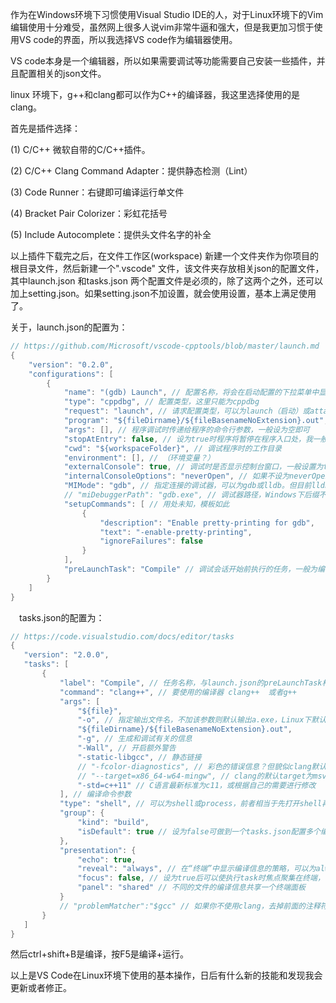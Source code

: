 作为在Windows环境下习惯使用Visual Studio IDE的人，对于Linux环境下的Vim编辑使用十分难受，虽然网上很多人说vim非常牛逼和强大，但是我更加习惯于使用VS code的界面，所以我选择VS code作为编辑器使用。

VS code本身是一个编辑器，所以如果需要调试等功能需要自己安装一些插件，并且配置相关的json文件。

linux 环境下，g++和clang都可以作为C++的编译器，我这里选择使用的是clang。

首先是插件选择：

(1) C/C++ 微软自带的C/C++插件。

(2) C/C++ Clang Command Adapter：提供静态检测（Lint）

(3) Code Runner：右键即可编译运行单文件

(4) Bracket Pair Colorizer：彩虹花括号

(5) Include Autocomplete：提供头文件名字的补全

 

以上插件下载完之后，在文件工作区(workspace) 新建一个文件夹作为你项目的根目录文件，然后新建一个".vscode" 文件，该文件夹存放相关json的配置文件，其中launch.json 和tasks.json 两个配置文件是必须的，除了这两个之外，还可以加上setting.json。如果setting.json不加设置，就会使用设置，基本上满足使用了。

关于，launch.json的配置为：

```c
// https://github.com/Microsoft/vscode-cpptools/blob/master/launch.md
{
    "version": "0.2.0",
    "configurations": [
        {
            "name": "(gdb) Launch", // 配置名称，将会在启动配置的下拉菜单中显示
            "type": "cppdbg", // 配置类型，这里只能为cppdbg
            "request": "launch", // 请求配置类型，可以为launch（启动）或attach（附加）
            "program": "${fileDirname}/${fileBasenameNoExtension}.out", // 将要进行调试的程序的路径
            "args": [], // 程序调试时传递给程序的命令行参数，一般设为空即可
            "stopAtEntry": false, // 设为true时程序将暂停在程序入口处，我一般设置为true
            "cwd": "${workspaceFolder}", // 调试程序时的工作目录
            "environment": [], // （环境变量？）
            "externalConsole": true, // 调试时是否显示控制台窗口，一般设置为true显示控制台
            "internalConsoleOptions": "neverOpen", // 如果不设为neverOpen，调试时会跳到“调试控制台”选项卡，你应该不需要对gdb手动输命令吧？
            "MIMode": "gdb", // 指定连接的调试器，可以为gdb或lldb。但目前lldb在windows下没有预编译好的版本。
            // "miDebuggerPath": "gdb.exe", // 调试器路径，Windows下后缀不能省略，Linux下则去掉
            "setupCommands": [ // 用处未知，模板如此
                {
                    "description": "Enable pretty-printing for gdb",
                    "text": "-enable-pretty-printing",
                    "ignoreFailures": false
                }
            ],
            "preLaunchTask": "Compile" // 调试会话开始前执行的任务，一般为编译程序。与tasks.json的label相对应
        }
    ]
}
```
　tasks.json的配置为：
 ```c
 // https://code.visualstudio.com/docs/editor/tasks
{
    "version": "2.0.0",
    "tasks": [
        {
            "label": "Compile", // 任务名称，与launch.json的preLaunchTask相对应
            "command": "clang++", // 要使用的编译器 clang++  或者g++
            "args": [
                "${file}",
                "-o", // 指定输出文件名，不加该参数则默认输出a.exe，Linux下默认a.out
                "${fileDirname}/${fileBasenameNoExtension}.out",
                "-g", // 生成和调试有关的信息
                "-Wall", // 开启额外警告
                "-static-libgcc", // 静态链接
                // "-fcolor-diagnostics", // 彩色的错误信息？但貌似clang默认开启而gcc不接受此参数
                // "--target=x86_64-w64-mingw", // clang的默认target为msvc，不加这一条就会找不到头文件；Linux下去掉这一条
                "-std=c++11" // C语言最新标准为c11，或根据自己的需要进行修改
            ], // 编译命令参数
            "type": "shell", // 可以为shell或process，前者相当于先打开shell再输入命令，后者是直接运行命令
            "group": {
                "kind": "build",
                "isDefault": true // 设为false可做到一个tasks.json配置多个编译指令，需要自己修改本文件，我这里不多提
            },
            "presentation": {
                "echo": true,
                "reveal": "always", // 在“终端”中显示编译信息的策略，可以为always，silent，never。具体参见VSC的文档
                "focus": false, // 设为true后可以使执行task时焦点聚集在终端，但对编译c和c++来说，设为true没有意义
                "panel": "shared" // 不同的文件的编译信息共享一个终端面板
            }
            // "problemMatcher":"$gcc" // 如果你不使用clang，去掉前面的注释符，并在上一条之后加个逗号。照着我的教程做的不需要改（也可以把这行删去)
        }
    ]
}
 ```
 
 然后ctrl+shift+B是编译，按F5是编译+运行。

以上是VS Code在Linux环境下使用的基本操作，日后有什么新的技能和发现我会更新或者修正。
